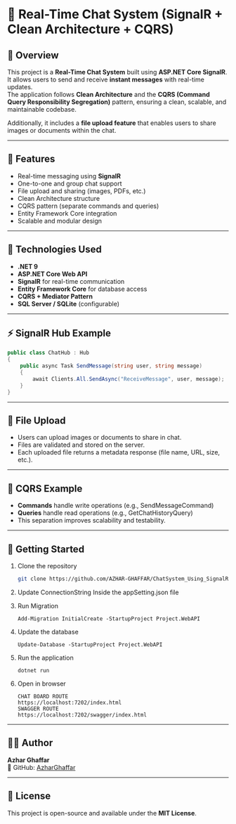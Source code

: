 # 💬 Real-Time Chat System (SignalR + Clean Architecture + CQRS)

## 📘 Overview
This project is a **Real-Time Chat System** built using **ASP.NET Core SignalR**.  
It allows users to send and receive **instant messages** with real-time updates.  
The application follows **Clean Architecture** and the **CQRS (Command Query Responsibility Segregation)** pattern, ensuring a clean, scalable, and maintainable codebase.

Additionally, it includes a **file upload feature** that enables users to share images or documents within the chat.

---

## 🚀 Features
- Real-time messaging using **SignalR**
- One-to-one and group chat support
- File upload and sharing (images, PDFs, etc.)
- Clean Architecture structure
- CQRS pattern (separate commands and queries)
- Entity Framework Core integration
- Scalable and modular design

---

## 🧱 Technologies Used
- **.NET 9**
- **ASP.NET Core Web API**
- **SignalR** for real-time communication
- **Entity Framework Core** for database access
- **CQRS + Mediator Pattern**
- **SQL Server / SQLite** (configurable)

---


## ⚡ SignalR Hub Example
```csharp
public class ChatHub : Hub
{
    public async Task SendMessage(string user, string message)
    {
        await Clients.All.SendAsync("ReceiveMessage", user, message);
    }
}
```

---

## 📂 File Upload
- Users can upload images or documents to share in chat.
- Files are validated and stored on the server.
- Each uploaded file returns a metadata response (file name, URL, size, etc.).

---

## 🧠 CQRS Example
- **Commands** handle write operations (e.g., SendMessageCommand)
- **Queries** handle read operations (e.g., GetChatHistoryQuery)
- This separation improves scalability and testability.

---

## 🏁 Getting Started
1. Clone the repository  
   ```bash
   git clone https://github.com/AZHAR-GHAFFAR/ChatSystem_Using_SignalR.git
   ```
2. Update ConnectionString Inside the appSetting.json file   
 
3. Run Migration 
   ```
   Add-Migration InitialCreate -StartupProject Project.WebAPI
   ```
3. Update the database  
   ```
   Update-Database -StartupProject Project.WebAPI
   ```
4. Run the application  
   ```
   dotnet run
   ```
5. Open in browser  
   ```
   CHAT BOARD ROUTE
   https://localhost:7202/index.html
   SWAGGER ROUTE
   https://localhost:7202/swagger/index.html
   ```
---

## 🧑‍💻 Author
**Azhar Ghaffar**  
💼 GitHub: [AzharGhaffar](https://github.com/AZHAR-GHAFFAR)

---

## 📄 License
This project is open-source and available under the **MIT License**.
